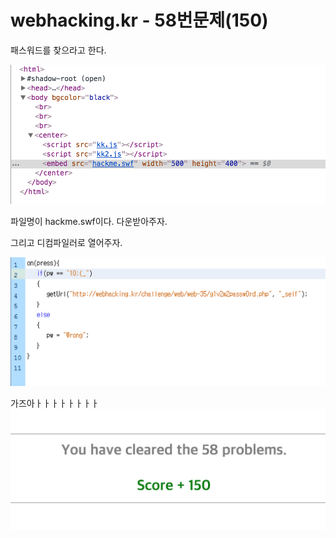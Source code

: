 # webhacking.kr - 58번문제(150)

패스워드를 찾으라고 한다.

![](./image/1.png)

파일명이 hackme.swf이다. 다운받아주자.

그리고 디컴파일러로 열어주자.

![](./image/2.png)

가즈아ㅏㅏㅏㅏㅏㅏㅏㅏ![](./image/3.png)

